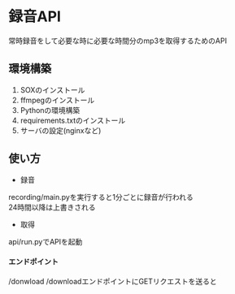 # 録音API

常時録音をして必要な時に必要な時間分のmp3を取得するためのAPI

## 環境構築

1. SOXのインストール
2. ffmpegのインストール
3. Pythonの環境構築
4. requirements.txtのインストール
5. サーバの設定(nginxなど)

## 使い方

- 録音

recording/main.pyを実行すると1分ごとに録音が行われる  
24時間以降は上書きされる

- 取得

api/run.pyでAPIを起動  

#### エンドポイント

/donwload
/downloadエンドポイントにGETリクエストを送ると
